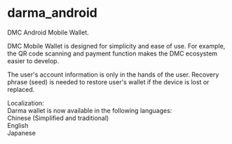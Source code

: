 # darma_android
DMC Android Mobile Wallet.<br>

DMC Mobile Wallet is designed for simplicity and ease of use. For example, the QR code scanning and payment function makes the DMC ecosystem easier to develop.<br>

The user's account information is only in the hands of the user. Recovery phrase (seed) is needed to restore user's wallet if the device is lost or replaced. <br>

Localization:<br>
Darma wallet is now available in the following languages:<br>
Chinese (Simplified and traditional)<br>
English<br>
Japanese
